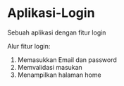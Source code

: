 # Aplikasi-Login
Sebuah aplikasi dengan fitur login

Alur fitur login:
1. Memasukkan Email dan password
2. Memvalidasi masukan
3. Menampilkan halaman home
